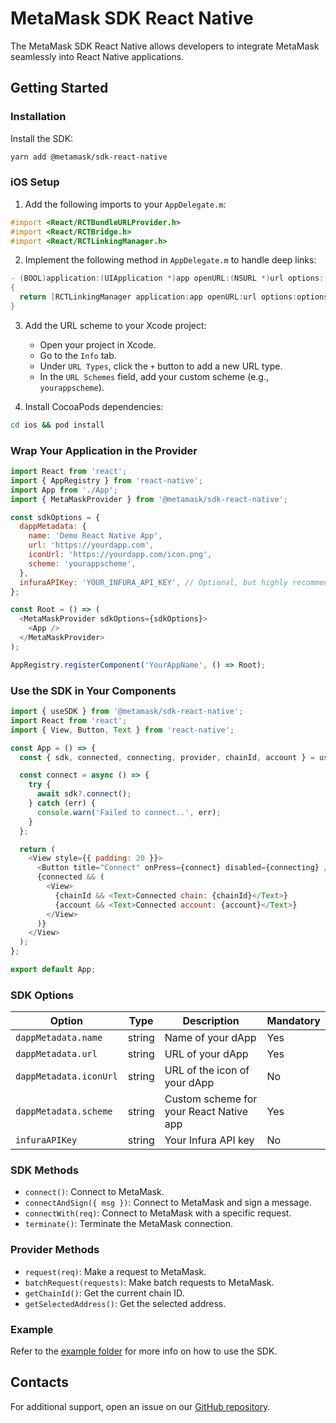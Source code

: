 # MetaMask SDK React Native

The MetaMask SDK React Native allows developers to integrate MetaMask seamlessly into React Native applications.

## Getting Started

### Installation

Install the SDK:

```sh
yarn add @metamask/sdk-react-native
```

### iOS Setup

1. Add the following imports to your `AppDelegate.m`:

```objective-c
#import <React/RCTBundleURLProvider.h>
#import <React/RCTBridge.h>
#import <React/RCTLinkingManager.h>
```

2. Implement the following method in `AppDelegate.m` to handle deep links:

```objective-c
- (BOOL)application:(UIApplication *)app openURL:(NSURL *)url options:(NSDictionary<UIApplicationOpenURLOptionsKey,id> *)options
{
  return [RCTLinkingManager application:app openURL:url options:options];
}
```

3. Add the URL scheme to your Xcode project:

   - Open your project in Xcode.
   - Go to the `Info` tab.
   - Under `URL Types`, click the `+` button to add a new URL type.
   - In the `URL Schemes` field, add your custom scheme (e.g., `yourappscheme`).

4. Install CocoaPods dependencies:

```sh
cd ios && pod install
```

### Wrap Your Application in the Provider

```js
import React from 'react';
import { AppRegistry } from 'react-native';
import App from './App';
import { MetaMaskProvider } from '@metamask/sdk-react-native';

const sdkOptions = {
  dappMetadata: {
    name: 'Demo React Native App',
    url: 'https://yourdapp.com',
    iconUrl: 'https://yourdapp.com/icon.png',
    scheme: 'yourappscheme',
  },
  infuraAPIKey: 'YOUR_INFURA_API_KEY', // Optional, but highly recommended for a better user experience
};

const Root = () => (
  <MetaMaskProvider sdkOptions={sdkOptions}>
    <App />
  </MetaMaskProvider>
);

AppRegistry.registerComponent('YourAppName', () => Root);
```

### Use the SDK in Your Components

```js
import { useSDK } from '@metamask/sdk-react-native';
import React from 'react';
import { View, Button, Text } from 'react-native';

const App = () => {
  const { sdk, connected, connecting, provider, chainId, account } = useSDK();

  const connect = async () => {
    try {
      await sdk?.connect();
    } catch (err) {
      console.warn('Failed to connect..', err);
    }
  };

  return (
    <View style={{ padding: 20 }}>
      <Button title="Connect" onPress={connect} disabled={connecting} />
      {connected && (
        <View>
          {chainId && <Text>Connected chain: {chainId}</Text>}
          {account && <Text>Connected account: {account}</Text>}
        </View>
      )}
    </View>
  );
};

export default App;
```

### SDK Options

| Option                 | Type   | Description                             | Mandatory |
| ---------------------- | ------ | --------------------------------------- | --------- |
| `dappMetadata.name`    | string | Name of your dApp                       | Yes       |
| `dappMetadata.url`     | string | URL of your dApp                        | Yes       |
| `dappMetadata.iconUrl` | string | URL of the icon of your dApp            | No        |
| `dappMetadata.scheme`  | string | Custom scheme for your React Native app | Yes       |
| `infuraAPIKey`         | string | Your Infura API key                     | No        |

### SDK Methods

- `connect()`: Connect to MetaMask.
- `connectAndSign({ msg })`: Connect to MetaMask and sign a message.
- `connectWith(req)`: Connect to MetaMask with a specific request.
- `terminate()`: Terminate the MetaMask connection.

### Provider Methods

- `request(req)`: Make a request to MetaMask.
- `batchRequest(requests)`: Make batch requests to MetaMask.
- `getChainId()`: Get the current chain ID.
- `getSelectedAddress()`: Get the selected address.

### Example

Refer to the [example folder](https://github.com/MetaMask/metamask-sdk/tree/main/packages/examples) for more info on how to use the SDK.

## Contacts

For additional support, open an issue on our [GitHub repository](https://github.com/MetaMask/metamask-sdk/issues).
